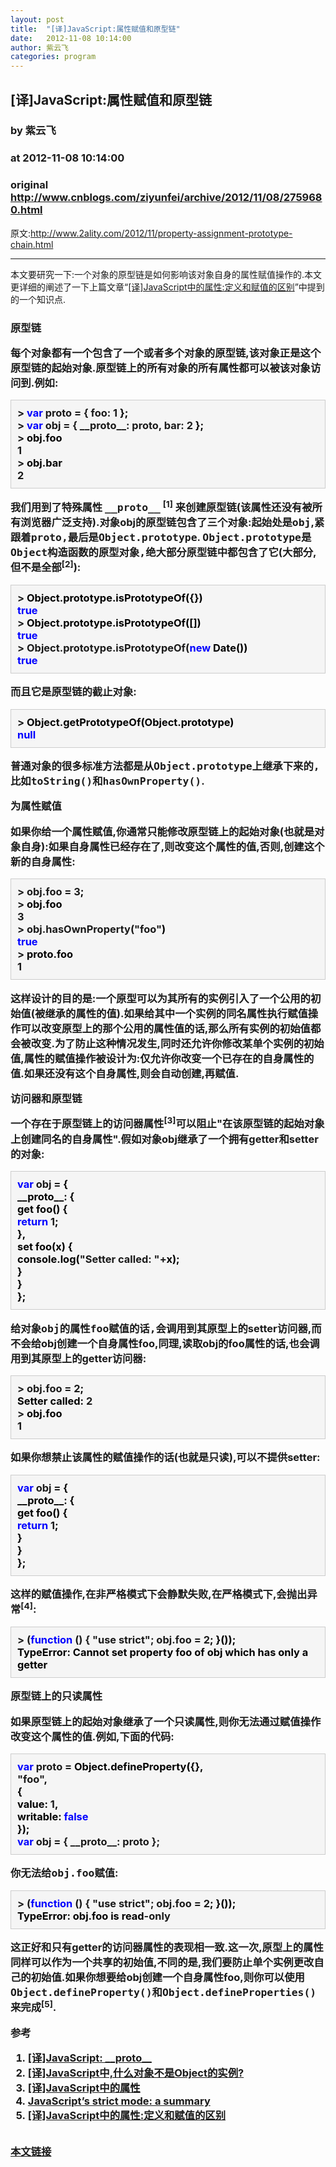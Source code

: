 ```yaml
---
layout: post
title:  "[译]JavaScript:属性赋值和原型链"
date:   2012-11-08 10:14:00
author: 紫云飞
categories: program
---
```


## [译]JavaScript:属性赋值和原型链
### by 紫云飞
### at 2012-11-08 10:14:00
### original <http://www.cnblogs.com/ziyunfei/archive/2012/11/08/2759680.html>

<p>原文:<a href="http://www.2ality.com/2012/11/property-assignment-prototype-chain.html">http://www.2ality.com/2012/11/property-assignment-prototype-chain.html</a></p><hr><p>本文要研究一下:一个对象的原型链是如何影响该对象自身的属性赋值操作的.本文更详细的阐述了一下上篇文章“<a href="http://www.cnblogs.com/ziyunfei/archive/2012/10/31/2738728.html">[译]JavaScript中的属性:定义和赋值的区别</a>”中提到的一个知识点.</p><h3>原型链<p>每个对象都有一个包含了一个或者多个对象的原型链,该对象正是这个原型链的起始对象.原型链上的所有对象的所有属性都可以被该对象访问到.例如:</p><div style="background-color:#f5f5f5;border:1px solid #cccccc;padding:10px">&gt; <span style="color:#0000ff">var</span> proto = { foo: 1<span style="color:#000000"> };<br></span>&gt; <span style="color:#0000ff">var</span> obj = { __proto__: proto, bar: 2<span style="color:#000000"> };<br></span>&gt;<span style="color:#000000"> obj.foo<br></span>1<br>&gt;<span style="color:#000000"> obj.bar<br></span>2</div><p>我们用到了特殊属性 <tt>__proto__</tt> <sup><a>[1]</a></sup> 来创建原型链(该属性还没有被所有浏览器广泛支持).对象obj的原型链包含了三个对象:起始处是<tt>obj</tt>,紧跟着<tt>proto,最后是O</tt><tt>bject.prototype</tt>. <tt>Object.prototype是<tt>Object构造函数的原型对象,绝大部分原型链中都包含了它</tt></tt>(大部分,但不是全部<sup><a>[2]</a></sup>):</p><div style="background-color:#f5f5f5;border:1px solid #cccccc;padding:10px">&gt;<span style="color:#000000"> Object.prototype.isPrototypeOf({})<br></span><span style="color:#0000ff">true</span><br>&gt;<span style="color:#000000"> Object.prototype.isPrototypeOf([])<br></span><span style="color:#0000ff">true</span><br>&gt; Object.prototype.isPrototypeOf(<span style="color:#0000ff">new</span><span style="color:#000000"> Date())<br></span><span style="color:#0000ff">true</span></div><p>而且它是原型链的截止对象:</p><div style="background-color:#f5f5f5;border:1px solid #cccccc;padding:10px">&gt;<span style="color:#000000"> Object.getPrototypeOf(Object.prototype)<br></span><span style="color:#0000ff">null</span></div><p><tt>普通对象的很多标准方法都是从Object.prototype上继承下来的,比如</tt><tt>toString()</tt>和<tt>hasOwnProperty()</tt>.</p><p><strong>为属性赋值</strong></p><p>如果你给一个属性赋值,你通常只能修改原型链上的起始对象(也就是对象自身):如果自身属性已经存在了,则改变这个属性的值,否则,创建这个新的自身属性:</p><div style="background-color:#f5f5f5;border:1px solid #cccccc;padding:10px">&gt; obj.foo = 3<span style="color:#000000">;<br></span>&gt;<span style="color:#000000"> obj.foo<br></span>3<br>&gt; obj.hasOwnProperty(&quot;foo&quot;<span style="color:#000000">)<br></span><span style="color:#0000ff">true</span><br>&gt;<span style="color:#000000"> proto.foo<br></span>1</div><p>这样设计的目的是:一个原型可以为其所有的实例引入了一个公用的初始值(被继承的属性的值).如果给其中一个实例的同名属性执行赋值操作可以改变原型上的那个公用的属性值的话,那么所有实例的初始值都会被改变.为了防止这种情况发生,同时还允许你修改某单个实例的初始值,属性的赋值操作被设计为:仅允许你改变一个已存在的自身属性的值.如果还没有这个自身属性,则会自动创建,再赋值.</p><p><strong>访问器和原型链</strong></p><p>一个存在于原型链上的访问器属性<sup><a>[3]</a></sup>可以阻止"在该原型链的起始对象上创建同名的自身属性".假如对象obj继承了一个拥有getter和setter的对象:</p><div style="background-color:#f5f5f5;border:1px solid #cccccc;padding:10px"><span style="color:#0000ff">var</span> obj =<span style="color:#000000"> {<br>    __proto__: {<br>        get foo() {<br>            </span><span style="color:#0000ff">return</span> 1<span style="color:#000000">;<br>        },<br>        set foo(x) {<br>            console.log(</span>"Setter called: "+<span style="color:#000000">x);<br>        }<br>    }<br>};</span></div><p><tt>给对象obj的属性foo赋值的话,会调用到其原型上的</tt>setter访问器,而不会给obj创建一个自身属性foo,同理,读取obj的foo属性的话,也会调用到其原型上的getter访问器:</p><div style="background-color:#f5f5f5;border:1px solid #cccccc;padding:10px">&gt; obj.foo = 2<span style="color:#000000">;<br>Setter called: </span>2<br>&gt;<span style="color:#000000"> obj.foo<br></span>1</div><p>如果你想禁止该属性的赋值操作的话(也就是只读),可以不提供setter:</p><div style="background-color:#f5f5f5;border:1px solid #cccccc;padding:10px"><span style="color:#0000ff">var</span> obj =<span style="color:#000000"> {<br>    __proto__: {<br>        get foo() {<br>            </span><span style="color:#0000ff">return</span> 1<span style="color:#000000">;<br>        }<br>    }<br>};</span></div><p>这样的赋值操作,在非严格模式下会静默失败,在严格模式下,会抛出异常<sup><a>[4]</a></sup>:</p><div style="background-color:#f5f5f5;border:1px solid #cccccc;padding:10px">&gt; (<span style="color:#0000ff">function</span> () { "use strict"; obj.foo = 2<span style="color:#000000">; }());<br>TypeError: Cannot set property foo of obj which has only a getter</span></div><p><strong>原型链上的只读属性</strong></p><p>如果原型链上的起始对象继承了一个只读属性,则你无法通过赋值操作改变这个属性的值.例如,下面的代码:</p><div style="background-color:#f5f5f5;border:1px solid #cccccc;padding:10px"><span style="color:#0000ff">var</span> proto =<span style="color:#000000"> Object.defineProperty({},<br>    </span>"foo"<span style="color:#000000">,<br>    {<br>        value: </span>1<span style="color:#000000">,<br>        writable: </span><span style="color:#0000ff">false</span><span style="color:#000000"><br>    });<br></span><span style="color:#0000ff">var</span> obj = { __proto__: proto };</div><p>你无法给<tt>obj.foo赋值</tt>:</p><div style="background-color:#f5f5f5;border:1px solid #cccccc;padding:10px">&gt; (<span style="color:#0000ff">function</span> () { "use strict"; obj.foo = 2<span style="color:#000000">; }());<br>TypeError: obj.foo is read</span>-only</div><p>这正好和只有getter的访问器属性的表现相一致.这一次,原型上的属性同样可以作为一个共享的初始值,不同的是,我们要防止单个实例更改自己的初始值.如果你想要给obj创建一个自身属性foo,则你可以使用<tt>Object.defineProperty()和</tt><tt>Object.defineProperties()来完成</tt><sup><a>[5]</a></sup>.</p><p><strong>参考</strong></p><ol><li><a href="http://www.cnblogs.com/ziyunfei/archive/2012/10/05/2710955.html">[译]JavaScript: __proto__</a></li><li><a href="http://www.cnblogs.com/ziyunfei/archive/2012/09/16/2686984.html">[译]JavaScript中,什么对象不是Object的实例?</a></li><li><a href="http://www.cnblogs.com/ziyunfei/archive/2012/10/30/2745786.html">[译]JavaScript中的属性</a></li><li><a href="http://pkw-aufladen.de/browse.php?u=tJ6nbZBB9Y8OSCYFWCCl%2BGzWQHteGiW0QnMop1LEuVVx9Edi5VIQvAfzhNs3jvERLJgVDKPsoTsLGPH1s0Q%3D&amp;b=29">JavaScript’s strict mode: a summary</a></li><li><a href="http://www.cnblogs.com/ziyunfei/archive/2012/10/31/2738728.html">[译]JavaScript中的属性:定义和赋值的区别</a></li></ol><img src="http://www.cnblogs.com/ziyunfei/aggbug/2759680.html?type=1" width="1" height="1" alt=""><p><a href="http://www.cnblogs.com/ziyunfei/archive/2012/11/08/2759680.html">本文链接</a></p></h3>